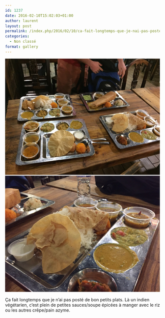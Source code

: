 ```yaml
---
id: 1237
date: 2016-02-10T15:02:03+01:00
author: laurent
layout: post
permalink: /index.php/2016/02/10/ca-fait-longtemps-que-je-nai-pas-poste-de-bon/
categories:
  - Non classé
format: gallery
---
```

<img src="/images/2016/02/tumblr_o2c73hDjHb1uuvt0bo1_1280.jpg" />
<img src="/images/2016/02/tumblr_o2c73hDjHb1uuvt0bo2_1280.jpg" />

Ça fait longtemps que je n&rsquo;ai pas posté de bon petits plats. Là un indien végétarien, c&rsquo;est plein de petites sauces/soupe épicées à manger avec le riz ou les autres crêpe/pain azyme.